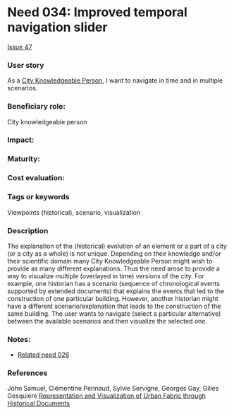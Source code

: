 # Need 034: Improved temporal navigation slider

[Issue 47](https://github.com/MEPP-team/RICT/issues/47)

### User story
As a [City Knowledgeable Person](https://github.com/MEPP-team/RICT/blob/master/Doc/Devel/Needs/Roles.md#city-knowledgeable-person), I want to navigate in time and in multiple scenarios.

### Beneficiary role: 
City knowledgeable person

### Impact: 

### Maturity:

### Cost evaluation:

### Tags or keywords
Viewpoints (historical), scenario, visualization

### Description
The explanation of the (historical) evolution of an element or a part of a city (or a city as a whole) is not unique.
Depending on their knowledge and/or their scientific domain many City Knowledgeable Person might wish to provide as many different explanations.
Thus the need arose to provide a way to visualize multiple (overlayed in time) versions of the city. 
For example, one historian has a scenario (sequence of chronological events supported by extended documents) that explains the events that led to the construction of one particular building. However, another historian might have a different scenario/explanation that leads to the construction of the same building. 
The user wants to navigate (select a particular alternative) between the available scenarios and then visualize the selected one.

### Notes:
 * [Related need 026](https://github.com/MEPP-team/RICT/blob/master/Doc/Devel/Needs/Need026.md)
 
### References
John Samuel, Clémentine Périnaud, Sylvie Servigne, Georges Gay, Gilles Gesquière [Representation and Visualization of Urban Fabric through Historical Documents](https://hal.archives-ouvertes.fr/hal-01381763/document)
